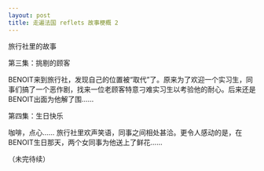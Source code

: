 ```yaml
---
layout: post
title: 走遍法国 reflets 故事梗概 2
---
```




旅行社里的故事

第三集：挑剔的顾客

BENOIT来到旅行社，发现自己的位置被“取代”了。原来为了欢迎一个实习生，同事们搞了一个恶作剧，找来一位老顾客特意刁难实习生以考验他的耐心。后来还是BENOIT出面为他解了围……

第四集：生日快乐

咖啡，点心…… 旅行社里欢声笑语，同事之间相处甚洽。更令人感动的是，在BENOIT生日那天，两个女同事为他送上了鲜花……

（未完待续） 
